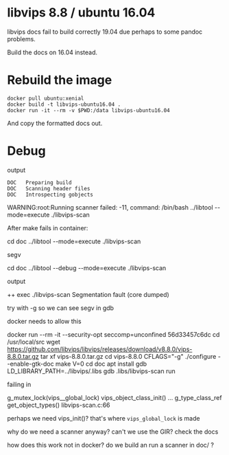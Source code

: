# libvips 8.8 / ubuntu 16.04

libvips docs fail to build correctly 19.04 due perhaps to some pandoc problems.

Build the docs on 16.04 instead.

# Rebuild the image

```
docker pull ubuntu:xenial
docker build -t libvips-ubuntu16.04 .
docker run -it --rm -v $PWD:/data libvips-ubuntu16.04 
```

And copy the formatted docs out.

# Debug

output

    DOC   Preparing build
    DOC   Scanning header files
    DOC   Introspecting gobjects
  WARNING:root:Running scanner failed: -11, command: /bin/bash ../libtool --mode=execute ./libvips-scan

After make fails in container:

  cd doc
  ../libtool --mode=execute ./libvips-scan

segv

  cd doc
  ../libtool --debug --mode=execute ./libvips-scan

output

  ++ exec ./libvips-scan
  Segmentation fault (core dumped)

try with -g so we can see segv in gdb

docker needs to allow this

  docker run --rm -it --security-opt seccomp=unconfined 56d33457c6dc
  cd /usr/local/src
  wget https://github.com/libvips/libvips/releases/download/v8.8.0/vips-8.8.0.tar.gz
  tar xf vips-8.8.0.tar.gz
  cd vips-8.8.0
  CFLAGS="-g" ./configure --enable-gtk-doc
  make V=0
  cd doc
  apt install gdb
  LD_LIBRARY_PATH=../libvips/.libs gdb .libs/libvips-scan
  run

failing in 

  g_mutex_lock(vips__global_lock)
  vips_object_class_init()
  ...
  g_type_class_ref 
  get_object_types() libvips-scan.c:66

perhaps we need vips_init()? that's where `vips_global_lock` is made

why do we need a scanner anyway? can't we use the GIR? check the docs

how does this work not in docker? do we build an run a scanner in doc/ ?
